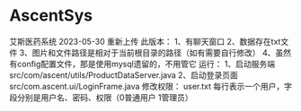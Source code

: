 # AscentSys
艾斯医药系统
2023-05-30 重新上传
此版本：
  1、有聊天窗口
  2、数据存在txt文件
  3、图片和文件路径是相对于当前根目录的路径（如有需要自行修改）
  4、虽然有config配置文件，那是使用mysql遗留的，不用管它
运行：
  1、启动服务端 src/com/ascent/utils/ProductDataServer.java 
  2、启动登录页面 src/com.ascent.ui/LoginFrame.java
修改权限：
  user.txt 每行表示一个用户，字段分别是用户名、密码、权限（0普通用户 1管理员）

